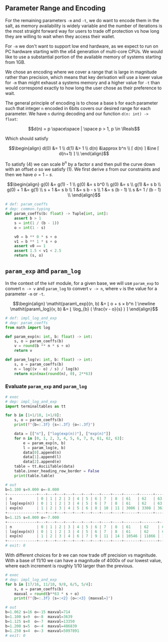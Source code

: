 ## Parameter Range and Encoding

For the remaining parameters `-m` and `-t`, we do want to encode them
in the salt, as memory availability is widely variable and the number
of iterations is the most straight forward way for users to trade off
protection vs how long they are willing to wait when they access their
wallet.

For `-m` we don't want to support low end hardware, as we expect to
run on PC hardware starting with the x64 generation of multi-core
CPUs. We would like to use a substantial portion of the available
memory of systems starting from 1GB.

We chose an encoding where we cover a range that is large in magnitude
rather than precision, which means that key derivation will use a
lower value for `-m` than might exhaust a systems memory and a higher
value for `-t` than would correspond exactly to how long the user
chose as their preference to wait.

The general principle of encoding is to chose a base `b` for each
parameter such that integer `n` encoded in 6bits covers our desired
range for each parameter. We have `n` during decoding and our
function `d(n: int) -> float`:

```math
d(n) = p
\space\space | \space
p > 1,
p \in \Reals
```

Which should satisfy

```math
\begin{align}
d(0) &= 1 \\
d(1) &> 1 \\
d(n) &\approx b^n \\
⌈ d(n) ⌉
&\ne
⌈ d(n+1) ⌉ \\
\end{align}
```

To satisfy $`(4)`$ we can scale $`b^n`$ by a factor $`s`$ and then
pull the curve down with an offset $`o`$ so we satisfy $`(1)`$. We
first derive $`s`$ from our constraints and then we have $`o = 1 - s`$.

```math
\begin{align}
g(0)     &= g(1) - 1       \\
g(0)     &= s b^0          \\
g(0)     &= s              \\
g(1)     &= s b            \\
g(0) + 1 &= g(1)           \\
   s + 1 &= s b            \\
       1 &= s b - s        \\
       1 &= s (b - 1)      \\
       s &= 1 / (b - 1)    \\
\end{align}
```

```python
# def: param_coeffs
# dep: common.typing
def param_coeffs(b: float) -> Tuple[int, int]:
    assert b > 1
    s = int(1 / (b - 1))
    o = int(1 - s)

    v0 = b ** 0 * s + o
    v1 = b ** 1 * s + o
    assert v0 == 1
    assert 1.5 < v1 < 2.5
    return (s, o)
```


## `param_exp` and `param_log`

In the context of the `kdf` module, for a given base, we will use
`param_exp` to convert `n -> v` and `param_log` to convert `v -> n`, where
`v` is the value for a parameter `-m` or `-t`.

```math
\begin{align}
\mathit{param\_exp}(n, b) &= ⌊ o + s × b^n ⌉
\newline
\mathit{param\_log}(v, b) &= ⌊ \log_{b} ( \frac{v - o}{s} ) ⌉
\end{align}
```

```python
# def: impl_log_and_exp
# dep: param_coeffs
from math import log

def param_exp(n: int, b: float) -> int:
    s, o = param_coeffs(b)
    v = round(b ** n * s + o)
    return v

def param_log(v: int, b: float) -> int:
    s, o = param_coeffs(b)
    n = log((v - o) / s) / log(b)
    return min(max(round(n), 0), 2**63)
```


### Evaluate `param_exp` and  `param_log`

```python
# exec
# dep: impl_log_and_exp
import terminaltables as tt

for b in [1+1/10, 1+1/8]:
    s, o = param_coeffs(b)
    print(f"{b=:.3f} {s=:.3f} {o=:.3f}")

    data = [["n"], ["log(exp(n))"], ["exp(n)"]]
    for n in [0, 1, 2, 3, 4, 5, 6, 7, 8, 61, 62, 63]:
        e = param_exp(n, b)
        l = param_log(e, b)
        data[0].append(n)
        data[1].append(l)
        data[2].append(e)
    table = tt.AsciiTable(data)
    table.inner_heading_row_border = False
    print(table.table)
```

```python
# out
b=1.100 s=9.000 o=-8.000
+-------------+---+---+---+---+---+---+---+----+----+------+------+------+
| n           | 0 | 1 | 2 | 3 | 4 | 5 | 6 | 7  | 8  | 61   | 62   | 63   |
| log(exp(n)) | 0 | 1 | 2 | 3 | 4 | 5 | 6 | 7  | 8  | 61   | 62   | 63   |
| exp(n)      | 1 | 2 | 3 | 4 | 5 | 6 | 8 | 10 | 11 | 3006 | 3308 | 3639 |
+-------------+---+---+---+---+---+---+---+----+----+------+------+------+
b=1.125 s=8.000 o=-7.000
+-------------+---+---+---+---+---+---+---+----+----+-------+-------+-------+
| n           | 0 | 1 | 2 | 3 | 4 | 5 | 6 | 7  | 8  | 61    | 62    | 63    |
| log(exp(n)) | 0 | 1 | 2 | 3 | 4 | 5 | 6 | 7  | 8  | 61    | 62    | 63    |
| exp(n)      | 1 | 2 | 3 | 4 | 6 | 7 | 9 | 11 | 14 | 10546 | 11866 | 13350 |
+-------------+---+---+---+---+---+---+---+----+----+-------+-------+-------+
# exit: 0
```

With different choices for $`b`$ we can now trade off precision vs
magnitude. With a base of 11/10 we can have a magnitude of 4000x of
our lowest value, where each increment is roughly 1/10 larger than
the previous.


```python
# exec
# dep: impl_log_and_exp
for b in [17/16, 11/10, 9/8, 6/5, 5/4]:
    s, o = param_coeffs(b)
    maxval = round(b**63 * s + o)
    print(f"{b=:.3f} {s=:<2} {o=:<3} {maxval=}")
```

```python
# out
b=1.062 s=16 o=-15 maxval=714
b=1.100 s=9  o=-8  maxval=3639
b=1.125 s=8  o=-7  maxval=13350
b=1.200 s=5  o=-4  maxval=486839
b=1.250 s=4  o=-3  maxval=5097891
# exit: 0
```
